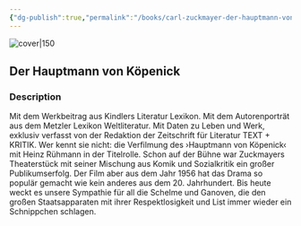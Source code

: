 ```yaml
---
{"dg-publish":true,"permalink":"/books/carl-zuckmayer-der-hauptmann-von-koepenick/","title":"\"Der Hauptmann von Köpenick\"","tags":["play","classic"]}
---
```




![cover|150](http://books.google.com/books/content?id=PtFuAgAAQBAJ&printsec=frontcover&img=1&zoom=1&edge=curl&source=gbs_api)

## Der Hauptmann von Köpenick

### Description

Mit dem Werkbeitrag aus Kindlers Literatur Lexikon. Mit dem Autorenporträt aus dem Metzler Lexikon Weltliteratur. Mit Daten zu Leben und Werk, exklusiv verfasst von der Redaktion der Zeitschrift für Literatur TEXT + KRITIK. Wer kennt sie nicht: die Verfilmung des ›Hauptmann von Köpenick‹ mit Heinz Rühmann in der Titelrolle. Schon auf der Bühne war Zuckmayers Theaterstück mit seiner Mischung aus Komik und Sozialkritik ein großer Publikumserfolg. Der Film aber aus dem Jahr 1956 hat das Drama so populär gemacht wie kein anderes aus dem 20. Jahrhundert. Bis heute weckt es unsere Sympathie für all die Schelme und Ganoven, die den großen Staatsapparaten mit ihrer Respektlosigkeit und List immer wieder ein Schnippchen schlagen.
```
